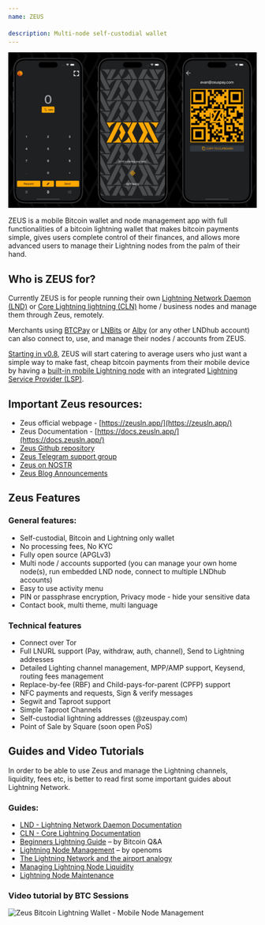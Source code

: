 ```yaml
---
name: ZEUS

description: Multi-node self-custodial wallet
---
```


![Zeus](assets/zeus_intro.jpg)

ZEUS is a mobile Bitcoin wallet and node management app with full functionalities of a bitcoin lightning wallet that makes bitcoin payments simple, gives users complete control of their finances, and allows more advanced users to manage their Lightning nodes from the palm of their hand.

## Who is ZEUS for?
Currently ZEUS is for people running their own [Lightning Network Daemon (LND)](https://lightning.engineering/) or [Core Lightning lightning (CLN)](https://blockstream.com/lightning/) home / business nodes and manage them through Zeus, remotely.

Merchants using [BTCPay](https://btcpayserver.org/) or [LNBits](https://lnbits.com/) or [Alby](https://getalby.com/) (or any other LNDhub account) can also connect to, use, and manage their nodes / accounts from ZEUS.

[Starting in v0.8](https://blog.zeusln.com/zeus-v0-8-0-open-beta/), ZEUS will start catering to average users who just want a simple way to make fast, cheap bitcoin payments from their mobile device by having a [built-in mobile Lightning node](https://docs.zeusln.app/category/embedded-node) with an integrated [Lightning Service Provider (LSP)](https://docs.zeusln.app/lsp/intro).

## Important Zeus resources:
- Zeus official webpage - [https://zeusln.app/](https://zeusln.app/)
- Zeus Documentation - [https://docs.zeusln.app/](https://docs.zeusln.app/)
- [Zeus Github repository](https://github.com/ZeusLN/zeus)
- [Zeus Telegram support group](https://t.me/ZeusLN)
- [Zeus on NOSTR](https://iris.to/zeus@zeusln.app)
- [Zeus Blog Announcements](https://blog.zeusln.com)

## Zeus Features
### General features:
- Self-custodial, Bitcoin and Lightning only wallet
- No processing fees, No KYC
- Fully open source (APGLv3)
- Multi node / accounts supported (you can manage your own home node(s), run embedded LND node, connect to multiple LNDhub accounts)
- Easy to use activity menu
- PIN or passphrase encryption, Privacy mode - hide your sensitive data
- Contact book, multi theme, multi language

### Technical features
- Connect over Tor
- Full LNURL support (Pay, withdraw, auth, channel), Send to Lightning addresses
- Detailed Lighting channel management, MPP/AMP support, Keysend, routing fees management
- Replace-by-fee (RBF) and Child-pays-for-parent (CPFP) support
- NFC payments and requests, Sign & verify messages
- Segwit and Taproot support
- Simple Taproot Channels
- Self-custodial lightning addresses (@zeuspay.com)
- Point of Sale by Square (soon open PoS)

## Guides and Video Tutorials
In order to be able to use Zeus and manage the Lightning channels, liquidity, fees etc, is better to read first some important guides about Lightning Network.

### Guides:
- [LND - Lightning Network Daemon Documentation](https://docs.lightning.engineering/)
- [CLN - Core Lightning Documentation](https://lightning.readthedocs.io/index.html)
- [Beginners Lightning Guide](https://bitcoiner.guide/lightning/) – by Bitcoin Q&A
- [Lightning Node Management](https://www.lightningnode.info/) – by openoms
- [The Lightning Network and the airport analogy](https://darthcoin.substack.com/p/the-lightning-network-and-the-airport)
- [Managing Lightning Node Liquidity](https://darthcoin.substack.com/p/managing-lightning-node-liquidity)
- [Lightning Node Maintenance](https://darthcoin.substack.com/p/lightning-node-maintenance)

### Video tutorial by BTC Sessions

![Zeus Bitcoin Lightning Wallet - Mobile Node Management](https://youtu.be/hmmehTnV3ys)
